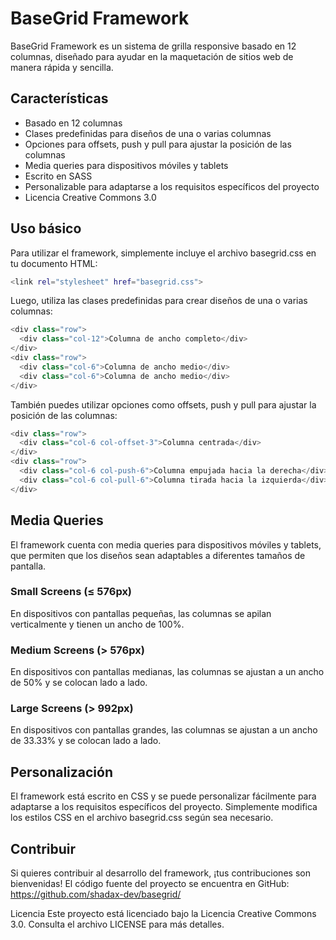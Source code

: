 # BaseGrid Framework
BaseGrid Framework es un sistema de grilla responsive basado en 12 columnas, diseñado para ayudar en la maquetación de sitios web de manera rápida y sencilla.

## Características
- Basado en 12 columnas
- Clases predefinidas para diseños de una o varias columnas
- Opciones para offsets, push y pull para ajustar la posición de las columnas
- Media queries para dispositivos móviles y tablets
- Escrito en SASS
- Personalizable para adaptarse a los requisitos específicos del proyecto
- Licencia Creative Commons 3.0

## Uso básico
Para utilizar el framework, simplemente incluye el archivo basegrid.css en tu documento HTML:

```bash
<link rel="stylesheet" href="basegrid.css">
```
Luego, utiliza las clases predefinidas para crear diseños de una o varias columnas:

```php
<div class="row">
  <div class="col-12">Columna de ancho completo</div>
</div>
<div class="row">
  <div class="col-6">Columna de ancho medio</div>
  <div class="col-6">Columna de ancho medio</div>
</div>
```
También puedes utilizar opciones como offsets, push y pull para ajustar la posición de las columnas:

```php
<div class="row">
  <div class="col-6 col-offset-3">Columna centrada</div>
</div>
<div class="row">
  <div class="col-6 col-push-6">Columna empujada hacia la derecha</div>
  <div class="col-6 col-pull-6">Columna tirada hacia la izquierda</div>
</div>
```

## Media Queries
El framework cuenta con media queries para dispositivos móviles y tablets, que permiten que los diseños sean adaptables a diferentes tamaños de pantalla.

### Small Screens (≤ 576px)
En dispositivos con pantallas pequeñas, las columnas se apilan verticalmente y tienen un ancho de 100%.

### Medium Screens (> 576px)
En dispositivos con pantallas medianas, las columnas se ajustan a un ancho de 50% y se colocan lado a lado.

### Large Screens (> 992px)
En dispositivos con pantallas grandes, las columnas se ajustan a un ancho de 33.33% y se colocan lado a lado.

## Personalización
El framework está escrito en CSS y se puede personalizar fácilmente para adaptarse a los requisitos específicos del proyecto. Simplemente modifica los estilos CSS en el archivo basegrid.css según sea necesario.

## Contribuir
Si quieres contribuir al desarrollo del framework, ¡tus contribuciones son bienvenidas! El código fuente del proyecto se encuentra en GitHub: https://github.com/shadax-dev/basegrid/

Licencia
Este proyecto está licenciado bajo la Licencia Creative Commons 3.0. Consulta el archivo LICENSE para más detalles.
